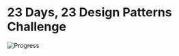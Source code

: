 # 23 Days, 23 Design Patterns Challenge  
![Progress](https://img.shields.io/badge/progress-5%2F23-brightgreen)  
